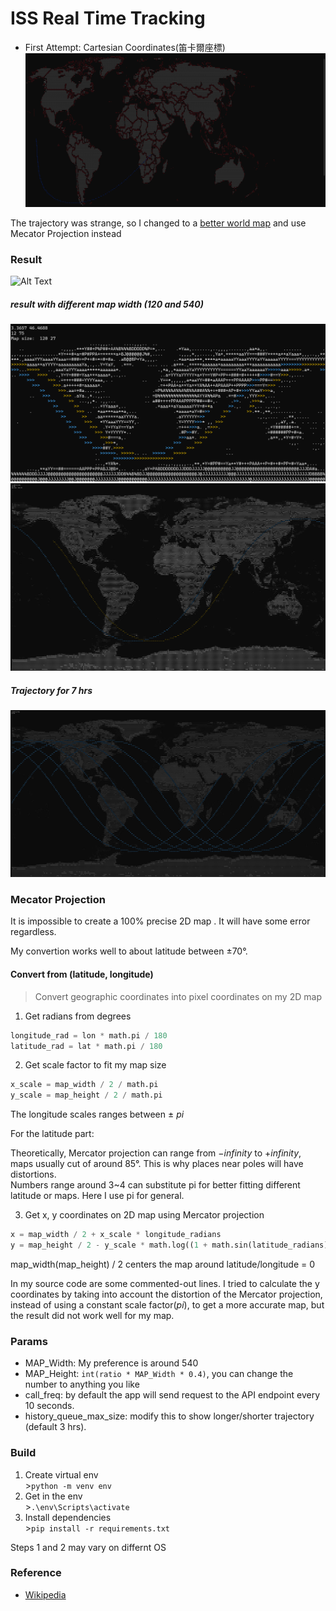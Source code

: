 # ISS Real Time Tracking
- First Attempt: Cartesian Coordinates(笛卡爾座標)  
![Alt text](assets/image.png)  

The trajectory was strange, so I changed to a [better world map](https://www.joaoleitao.com/wp-content/uploads/2019/04/World-Map.jpg) and use Mecator Projection instead

### Result
![Alt Text](assets/orbit.gif)

##### result with different map width (120 and 540)  

![Alt text](assets/120.png)
![Alt text](assets/540.png)  

##### Trajectory for 7 hrs
![Alt text](assets/7hrs.png)  

### Mecator Projection
It is impossible to create a 100% precise 2D map . It will have some error regardless.

My convertion works well to about latitude between ±70°.  

#### Convert from (latitude, longitude)
> Convert geographic coordinates into pixel coordinates on my 2D map
1. Get radians from degrees
```python
longitude_rad = lon * math.pi / 180
latitude_rad = lat * math.pi / 180
```
2. Get scale factor to fit my map size
```python
x_scale = map_width / 2 / math.pi
y_scale = map_height / 2 / math.pi
```  
The longitude scales ranges between ± $pi$  

For the latitude part:  

Theoretically, Mercator projection can range from $-infinity$ to $+infinity$, maps usually cut of around 85°. This is why places near poles will have distortions.  
Numbers range around 3~4 can substitute pi for better fitting different latitude or maps. Here I use pi for general.  


3. Get x, y coordinates on 2D map using Mercator projection
```python
x = map_width / 2 + x_scale * longitude_radians
y = map_height / 2 - y_scale * math.log((1 + math.sin(latitude_radians)) / (1 - math.sin(latitude_radians)))
```  
map_width(map_height) / 2 centers the map around latitude/longitude = 0  

In my source code are some commented-out lines. I tried to calculate the y coordinates by taking into account the distortion of the Mercator projection, instead of using a constant scale factor($pi$), to get a more accurate map, but the result did not work well for my map.  

### Params
- MAP_Width: My preference is around 540
- MAP_Height: `int(ratio * MAP_Width * 0.4)`, you can change the number to anything you like
- call_freq: by default the app will send request to the API endpoint every 10 seconds.  
- history_queue_max_size: modify this to show longer/shorter trajectory (default 3 hrs).

### Build
1. Create virtual env  
\>`python -m venv env`
2. Get in the env  
\>`.\env\Scripts\activate`  
3. Install dependencies  
\>`pip install -r requirements.txt`

Steps 1 and 2 may vary on differnt OS   

### Reference
- [Wikipedia](https://en.wikipedia.org/wiki/Mercator_projection)
